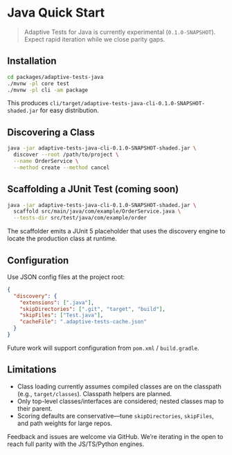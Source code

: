 # Java Quick Start

> Adaptive Tests for Java is currently experimental (`0.1.0-SNAPSHOT`). Expect rapid iteration while we close parity gaps.

## Installation

```bash
cd packages/adaptive-tests-java
./mvnw -pl core test
./mvnw -pl cli -am package
```

This produces `cli/target/adaptive-tests-java-cli-0.1.0-SNAPSHOT-shaded.jar` for easy distribution.

## Discovering a Class

```bash
java -jar adaptive-tests-java-cli-0.1.0-SNAPSHOT-shaded.jar \
  discover --root /path/to/project \
  --name OrderService \
  --method create --method cancel
```

## Scaffolding a JUnit Test (coming soon)

```bash
java -jar adaptive-tests-java-cli-0.1.0-SNAPSHOT-shaded.jar \
  scaffold src/main/java/com/example/OrderService.java \
  --tests-dir src/test/java/com/example/order
```

The scaffolder emits a JUnit 5 placeholder that uses the discovery engine to locate the production class at runtime.

## Configuration

Use JSON config files at the project root:

```json
{
  "discovery": {
    "extensions": [".java"],
    "skipDirectories": [".git", "target", "build"],
    "skipFiles": ["Test.java"],
    "cacheFile": ".adaptive-tests-cache.json"
  }
}
```

Future work will support configuration from `pom.xml` / `build.gradle`.

## Limitations

- Class loading currently assumes compiled classes are on the classpath (e.g., `target/classes`). Classpath helpers are planned.
- Only top-level classes/interfaces are considered; nested classes map to their parent.
- Scoring defaults are conservative—tune `skipDirectories`, `skipFiles`, and path weights for large repos.

Feedback and issues are welcome via GitHub. We’re iterating in the open to reach full parity with the JS/TS/Python engines.
